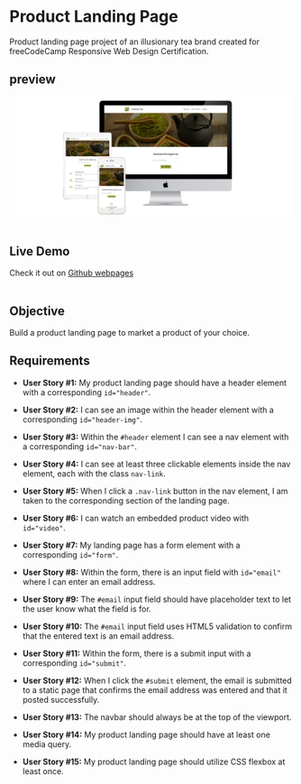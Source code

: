 # Product Landing Page 

Product landing page project of an illusionary tea brand created for freeCodeCamp Responsive Web Design Certification.<br>

## preview 

![the project preview](./images/preview.png)</br>
<br>

## Live Demo 

Check it out on [Github webpages](https://redwanhaitami.github.io/fcc-product-landing-page/)<br>
<br>

## Objective 

Build a product landing page to market a product of your choice.

## Requirements 

- **User Story #1:** My product landing page should have a header element with a corresponding `id="header"`.

- **User Story #2:** I can see an image within the header element with a corresponding `id="header-img"`.

- **User Story #3:** Within the `#header` element I can see a nav element with a corresponding `id="nav-bar"`.

- **User Story #4:** I can see at least three clickable elements inside the nav element, each with the class `nav-link`.

- **User Story #5:** When I click a `.nav-link` button in the nav element, I am taken to the corresponding section of the landing page.

- **User Story #6:** I can watch an embedded product video with `id="video"`.

- **User Story #7:** My landing page has a form element with a corresponding `id="form"`.

- **User Story #8:** Within the form, there is an input field with `id="email"` where I can enter an email address.

- **User Story #9:** The `#email` input field should have placeholder text to let the user know what the field is for.

- **User Story #10:** The `#email` input field uses HTML5 validation to confirm that the entered text is an email address.

- **User Story #11:** Within the form, there is a submit input with a corresponding `id="submit"`.

- **User Story #12:** When I click the `#submit` element, the email is submitted to a static page that confirms the email address was entered and that it posted successfully.

- **User Story #13:** The navbar should always be at the top of the viewport.

- **User Story #14:** My product landing page should have at least one media query.

- **User Story #15:** My product landing page should utilize CSS flexbox at least once.
<br>





